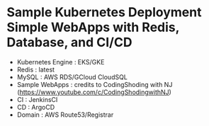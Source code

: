 # Sample Kubernetes Deployment Simple WebApps with Redis, Database, and CI/CD

 - Kubernetes Engine : EKS/GKE
 - Redis : latest
 - MySQL : AWS RDS/GCloud CloudSQL
 - Sample WebApps : credits to CodingShoding with NJ (https://www.youtube.com/c/CodingShodingwithNJ)
 - CI : JenkinsCI
 - CD : ArgoCD
 - Domain : AWS Route53/Registrar

